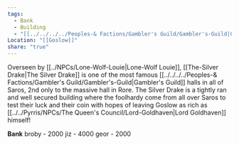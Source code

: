 ```yaml
---
tags:
  - Bank
  - Building
  - "[[../../../../Peoples-& Factions/Gambler's Guild/Gambler's-Guild|Gambler's Den]]"
Location: "[[Goslow]]"
share: "true"
---
```



Overseen by [[../NPCs/Lone-Wolf-Louie|Lone-Wolf Louie]], [[The-Silver Drake|The Silver Drake]] is one of the most famous [[../../../../Peoples-& Factions/Gambler's Guild/Gambler's-Guild|Gambler's Guild]] halls in all of Saros, 2nd only to the massive hall in Rore. The Silver Drake is a tightly ran and well secured building where the foolhardy come from all over Saros to test their luck and their coin with hopes of leaving Goslow as rich as [[../../Pyrris/NPCs/The Queen's Council/Lord-Goldhaven|Lord Goldhaven]] himself!

**Bank**
broby - 2000
jiz - 4000
geor - 2000